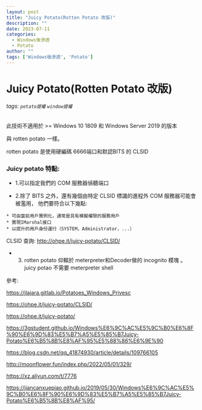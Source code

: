 ```yaml
---
layout: post
title: "Juicy Potato(Rotten Potato 改版)"
description: ""
date: 2023-07-11
categories:
  - Windows後滲透
  - Potato
author: ""
tags: ['Windows後滲透', 'Potato']
---
```




# Juicy Potato(Rotten Potato 改版)
###### tags:  `potato提權` `window提權`

此技術不適用於 >= Windows 10 1809 和 Windows Server 2019 的版本 

與 rotten potato 一樣。


rotten potato 是使用硬編碼 6666端口和默認BITS 的 CLSID


### Juicy potato 特點: 
* 1.可以指定我們的 COM 服務器偵聽端口


* 2.除了 BITS 之外，還有幾個由特定 CLSID 標識的進程外 COM 服務器可能會被濫用，
他們要符合以下幾點:

```
* 可由當前用戶實例化，通常是具有模擬權限的服務用戶
* 實現IMarshal接口
* 以提升的用戶身份運行（SYSTEM，Administrator，...）
```

CLSID 查詢:
http://ohpe.it/juicy-potato/CLSID/

* 3. rotten potato 仰賴於 meterpreter和Decoder做的 incognito 模塊 。juicy potao 不需要 meterpreter shell



參考:


https://jlajara.gitlab.io/Potatoes_Windows_Privesc

https://ohpe.it/juicy-potato/CLSID/


https://ohpe.it/juicy-potato/

https://3gstudent.github.io/Windows%E6%9C%AC%E5%9C%B0%E6%8F%90%E6%9D%83%E5%B7%A5%E5%85%B7Juicy-Potato%E6%B5%8B%E8%AF%95%E5%88%86%E6%9E%90


https://blog.csdn.net/qq_41874930/article/details/109766105

http://moonflower.fun/index.php/2022/05/01/329/

https://xz.aliyun.com/t/7776


https://jiancanxuepiao.github.io/2019/05/30/Windows%E6%9C%AC%E5%9C%B0%E6%8F%90%E6%9D%83%E5%B7%A5%E5%85%B7Juicy-Potato%E6%B5%8B%E8%AF%95/
